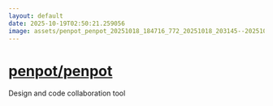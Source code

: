 ```yaml
---
layout: default
date: 2025-10-19T02:50:21.259056
image: assets/penpot_penpot_20251018_184716_772_20251018_203145--20251018T223145322--cropped.png
---
```


# [penpot/penpot](https://github.com/penpot/penpot/)

Design and code collaboration tool
